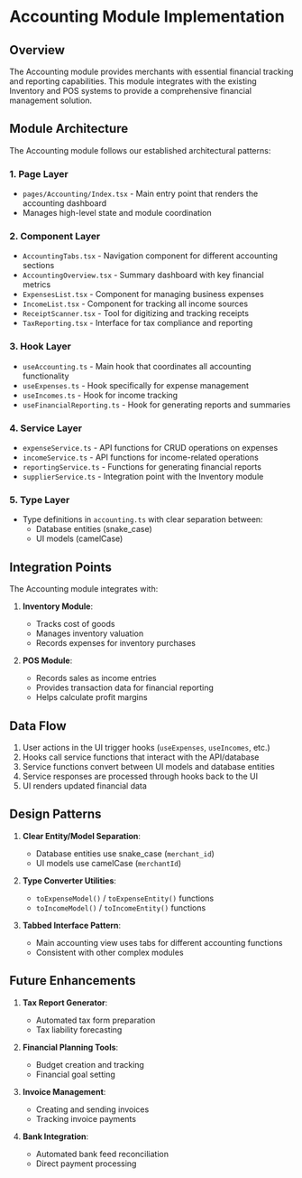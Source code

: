 
# Accounting Module Implementation

## Overview

The Accounting module provides merchants with essential financial tracking and reporting capabilities. This module integrates with the existing Inventory and POS systems to provide a comprehensive financial management solution.

## Module Architecture

The Accounting module follows our established architectural patterns:

### 1. Page Layer
- `pages/Accounting/Index.tsx` - Main entry point that renders the accounting dashboard
- Manages high-level state and module coordination

### 2. Component Layer
- `AccountingTabs.tsx` - Navigation component for different accounting sections
- `AccountingOverview.tsx` - Summary dashboard with key financial metrics
- `ExpensesList.tsx` - Component for managing business expenses
- `IncomeList.tsx` - Component for tracking all income sources
- `ReceiptScanner.tsx` - Tool for digitizing and tracking receipts
- `TaxReporting.tsx` - Interface for tax compliance and reporting

### 3. Hook Layer
- `useAccounting.ts` - Main hook that coordinates all accounting functionality
- `useExpenses.ts` - Hook specifically for expense management
- `useIncomes.ts` - Hook for income tracking
- `useFinancialReporting.ts` - Hook for generating reports and summaries

### 4. Service Layer
- `expenseService.ts` - API functions for CRUD operations on expenses
- `incomeService.ts` - API functions for income-related operations
- `reportingService.ts` - Functions for generating financial reports
- `supplierService.ts` - Integration point with the Inventory module

### 5. Type Layer
- Type definitions in `accounting.ts` with clear separation between:
  - Database entities (snake_case)
  - UI models (camelCase)

## Integration Points

The Accounting module integrates with:

1. **Inventory Module**: 
   - Tracks cost of goods
   - Manages inventory valuation
   - Records expenses for inventory purchases

2. **POS Module**:
   - Records sales as income entries
   - Provides transaction data for financial reporting
   - Helps calculate profit margins

## Data Flow

1. User actions in the UI trigger hooks (`useExpenses`, `useIncomes`, etc.)
2. Hooks call service functions that interact with the API/database
3. Service functions convert between UI models and database entities
4. Service responses are processed through hooks back to the UI
5. UI renders updated financial data

## Design Patterns

1. **Clear Entity/Model Separation**:
   - Database entities use snake_case (`merchant_id`)
   - UI models use camelCase (`merchantId`)

2. **Type Converter Utilities**:
   - `toExpenseModel()` / `toExpenseEntity()` functions
   - `toIncomeModel()` / `toIncomeEntity()` functions

3. **Tabbed Interface Pattern**:
   - Main accounting view uses tabs for different accounting functions
   - Consistent with other complex modules

## Future Enhancements

1. **Tax Report Generator**:
   - Automated tax form preparation
   - Tax liability forecasting

2. **Financial Planning Tools**:
   - Budget creation and tracking
   - Financial goal setting

3. **Invoice Management**:
   - Creating and sending invoices
   - Tracking invoice payments

4. **Bank Integration**:
   - Automated bank feed reconciliation
   - Direct payment processing
